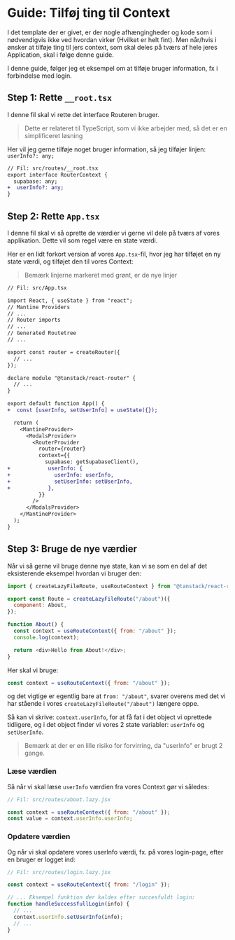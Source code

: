 # Guide: Tilføj ting til Context

I det template der er givet, er der nogle afhængingheder og kode som i nødvendigvis ikke ved hvordan virker (Hvilket er helt fint). Men når/hvis i ønsker at tilføje ting til jers context, som skal deles på tværs af hele jeres Application, skal i følge denne guide.

I denne guide, følger jeg et eksempel om at tilføje bruger information, fx i forbindelse med login.

## Step 1: Rette `__root.tsx`

I denne fil skal vi rette det interface Routeren bruger.

> Dette er relateret til TypeScript, som vi ikke arbejder med, så det er en simplificeret løsning

Her vil jeg gerne tilføje noget bruger information, så jeg tilføjer linjen: `userInfo?: any;`

```diff
// Fil: src/routes/__root.tsx
export interface RouterContext {
  supabase: any;
+  userInfo?: any;
}
```

## Step 2: Rette `App.tsx`

I denne fil skal vi så oprette de værdier vi gerne vil dele på tværs af vores applikation.
Dette vil som regel være en state værdi.

Her er en lidt forkort version af vores `App.tsx`-fil, hvor jeg har tilføjet en ny state værdi, og tilføjet den til vores Context:

> Bemærk linjerne markeret med grønt, er de nye linjer

```diff
// Fil: src/App.tsx

import React, { useState } from "react";
// Mantine Providers
// ...
// Router imports
// ...
// Generated Routetree
// ...

export const router = createRouter({
  // ...
});

declare module "@tanstack/react-router" {
  // ...
}

export default function App() {
+  const [userInfo, setUserInfo] = useState({});

  return (
    <MantineProvider>
      <ModalsProvider>
        <RouterProvider
          router={router}
          context={{
            supabase: getSupabaseClient(),
+            userInfo: {
+              userInfo: userInfo,
+              setUserInfo: setUserInfo,
+            },
          }}
        />
      </ModalsProvider>
    </MantineProvider>
  );
}
```

## Step 3: Bruge de nye værdier

Når vi så gerne vil bruge denne nye state, kan vi se som en del af det eksisterende eksempel hvordan vi bruger den:

```js
import { createLazyFileRoute, useRouteContext } from "@tanstack/react-router";

export const Route = createLazyFileRoute("/about")({
  component: About,
});

function About() {
  const context = useRouteContext({ from: "/about" });
  console.log(context);

  return <div>Hello from About!</div>;
}
```

Her skal vi bruge:

```js
const context = useRouteContext({ from: "/about" });
```

og det vigtige er egentlig bare at `from: "/about"`, svarer overens med det vi har stående i vores `createLazyFileRoute("/about")` længere oppe.

Så kan vi skrive: `context.userInfo`, for at få fat i det object vi oprettede tidligere, og i det object finder vi vores 2 state variabler: `userInfo` og `setUserInfo`.

> Bemærk at der er en lille risiko for forvirring, da "userInfo" er brugt 2 gange.

### Læse værdien

Så når vi skal læse `userInfo` værdien fra vores Context gør vi således:

```js
// Fil: src/routes/about.lazy.jsx

const context = useRouteContext({ from: "/about" });
const value = context.userInfo.userInfo;
```

### Opdatere værdien

Og når vi skal opdatere vores userInfo værdi, fx. på vores login-page, efter en bruger er logget ind:

```js
// Fil: src/routes/login.lazy.jsx

const context = useRouteContext({ from: "/login" });

// ... Eksempel funktion der kaldes efter succesfuldt login:
function handleSuccessfullLogin(info) {
  // ...
  context.userInfo.setUserInfo(info);
  // ...
}
```
